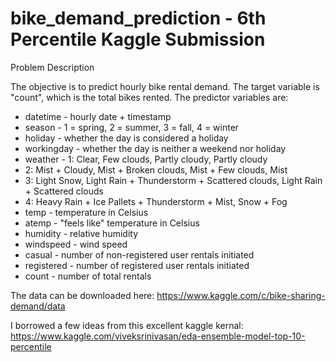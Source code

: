 # bike_demand_prediction - 6th Percentile Kaggle Submission

Problem Description

The objective is to predict hourly bike rental demand. The target variable is "count", which is the total bikes
rented. The predictor variables are:

- datetime - hourly date + timestamp  
- season -  1 = spring, 2 = summer, 3 = fall, 4 = winter 
- holiday - whether the day is considered a holiday
- workingday - whether the day is neither a weekend nor holiday
- weather - 1: Clear, Few clouds, Partly cloudy, Partly cloudy
- 2: Mist + Cloudy, Mist + Broken clouds, Mist + Few clouds, Mist
- 3: Light Snow, Light Rain + Thunderstorm + Scattered clouds, Light Rain + Scattered clouds
- 4: Heavy Rain + Ice Pallets + Thunderstorm + Mist, Snow + Fog 
- temp - temperature in Celsius
- atemp - "feels like" temperature in Celsius
- humidity - relative humidity
- windspeed - wind speed
- casual - number of non-registered user rentals initiated
- registered - number of registered user rentals initiated
- count - number of total rentals

The data can be downloaded here: https://www.kaggle.com/c/bike-sharing-demand/data

I borrowed a few ideas from this excellent kaggle kernal:
https://www.kaggle.com/viveksrinivasan/eda-ensemble-model-top-10-percentile
